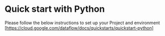 # Quick start with Python
Please follow the below instructions to set up your Project and environment
[https://cloud.google.com/dataflow/docs/quickstarts/quickstart-python]

